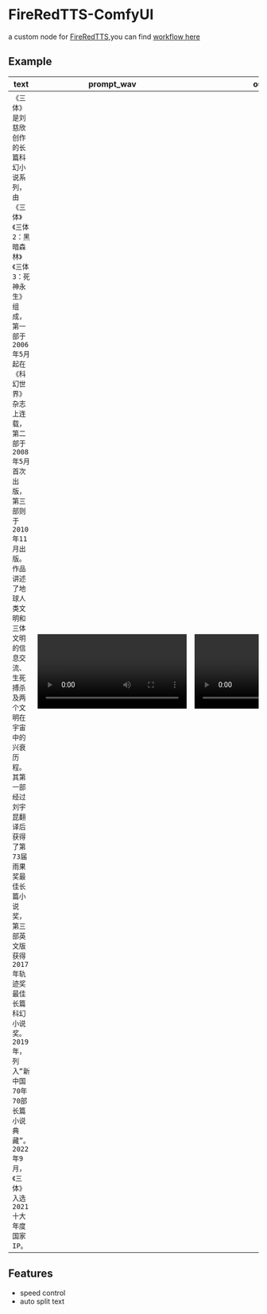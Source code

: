 # FireRedTTS-ComfyUI
a custom node for [FireRedTTS](https://github.com/FireRedTeam/FireRedTTS),you can find [workflow here](./doc/base_workflow.json)

## Example
|text|prompt_wav|out_wav|
|--|--|--|
|`《三体》是刘慈欣创作的长篇科幻小说系列，由《三体》《三体2：黑暗森林》《三体3：死神永生》组成，第一部于2006年5月起在《科幻世界》杂志上连载，第二部于2008年5月首次出版，第三部则于2010年11月出版。作品讲述了地球人类文明和三体文明的信息交流、生死搏杀及两个文明在宇宙中的兴衰历程。其第一部经过刘宇昆翻译后获得了第73届雨果奖最佳长篇小说奖，第三部英文版获得2017年轨迹奖最佳长篇科幻小说奖。2019年，列入“新中国70年70部长篇小说典藏”。2022年9月，《三体》入选2021十大年度国家IP。`|<video src=""/> |<video src=""/>|

## Features
- speed control
- auto split text
